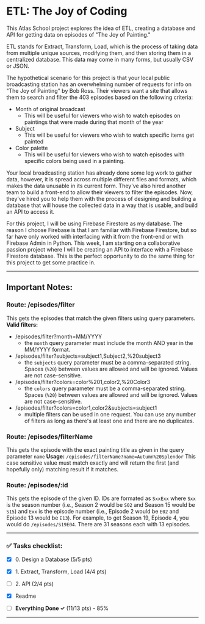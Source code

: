 # ETL: The Joy of Coding

This Atlas School project explores the idea of ETL, creating a database and API
for getting data on episodes of "The Joy of Painting."

ETL stands for Extract, Transform, Load, which is the process of taking data
from multiple unique sources, modifying them, and then storing them in a
centralized database. This data may come in many forms, but usually CSV or JSON.

The hypothetical scenario for this project is that your local public broadcasting
station has an overwhelming number of requests for info on "The Joy of Painting"
by Bob Ross. Their viewers want a site that allows them to search and filter the
403 episodes based on the following criteria:

* Month of original broadcast
  * This will be useful for viewers who wish to watch episodes on paintings that
were made during that month of the year
* Subject
  * This will be useful for viewers who wish to watch specific items get painted
* Color palette
  * This will be useful for viewers who wish to watch episodes with specific
colors being used in a painting.

Your local broadcasting station has already done some leg work to gather data,
however, it is spread across multiple different files and formats, which makes
the data unusable in its current form. They've also hired another team to build
a front-end to allow their viewers to filter the episodes. Now, they've hired
you to help them with the process of designing and building a database that will
house the collected data in a way that is usable, and build an API to access it.

For this project, I will be using Firebase Firestore as my database. The reason
I choose Firebase is that I am familiar with Firebase Firestore, but so far
have only worked with interfacing with it from the front-end or with Firebase
Admin in Python. This week, I am starting on a collaborative passion project
where I will be creating an API to interface with a Firebase Firestore database.
This is the perfect opportunity to do the same thing for this project to get some
practice in.

----

## Important Notes:

### Route: /episodes/filter
This gets the episodes that match the given filters using query parameters.
**Valid filters:**
- /episodes/filter?month=MM/YYYY
  - the `month` query parameter must include the month AND year in the MM/YYYY format.
- /episodes/filter?subjects=subject1,Subject2,%20subject3
  - the `subjects` query parameter must be a comma-separated string. Spaces (`%20`) between values are allowed and will be ignored. Values are not case-sensitive.
- /episodes/filter?colors=color%201,color2,%20Color3
  - the `colors` query parameter must be a comma-separated string. Spaces (`%20`) between values are allowed and will be ignored. Values are not case-sensitive.
- /episodes/filter?colors=color1,color2&subjects=subject1
  - multiple filters can be used in one request. You can use any number of filters as long as there's at least one and there are no duplicates.

### Route: /episodes/filterName
This gets the episode with the exact painting title as given in the query
parameter `name`
**Usage:**
`/episodes/filterName?name=Autumn%20Splendor`
This case sensitive value must match exactly and will return the first (and
hopefully only) matching result if it matches.

### Route: /episodes/:id
This gets the episode of the given ID. IDs are formated as `SxxExx` where `Sxx`
is the season number (i.e., Season 2 would be `S02` and Season 15 would be `S15`)
and `Exx` is the episode number (i.e., Episode 2 would be `E02` and Episode
13 would be `E13`). For example, to get Season 19, Episode 4, you would do
`/episodes/S19E04`. There are 31 seasons each with 13 episodes.

----

### ✅ Tasks checklist:
- [X] ​0. Design a Database (5/5 pts)
- [X] ​1. Extract, Transform, Load (4/4 pts)
- [ ] ​2. API (2/4 pts)


- [X] Readme
- [ ] **Everything Done ✓** (11/13 pts) - 85%

---
